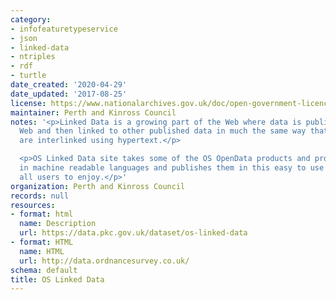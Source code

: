 ```yaml
---
category:
- infofeaturetypeservice
- json
- linked-data
- ntriples
- rdf
- turtle
date_created: '2020-04-29'
date_updated: '2017-08-25'
license: https://www.nationalarchives.gov.uk/doc/open-government-licence/version/3/
maintainer: Perth and Kinross Council
notes: '<p>Linked Data is a growing part of the Web where data is published on the
  Web and then linked to other published data in much the same way that web pages
  are interlinked using hypertext.</p>

  <p>OS Linked Data site takes some of the OS OpenData products and produces them
  in machine readable languages and publishes them in this easy to use website for
  all users to enjoy.</p>'
organization: Perth and Kinross Council
records: null
resources:
- format: html
  name: Description
  url: https://data.pkc.gov.uk/dataset/os-linked-data
- format: HTML
  name: HTML
  url: http://data.ordnancesurvey.co.uk/
schema: default
title: OS Linked Data
---
```

